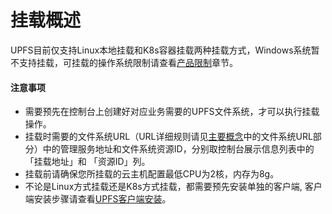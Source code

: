 # 挂载概述
UPFS目前仅支持Linux本地挂载和K8s容器挂载两种挂载方式，Windows系统暂不支持挂载，可挂载的操作系统限制请查看[产品限制](/upfs/upfs_manual_instruction/limit)章节。

#### 注意事项
* 需要预先在控制台上创建好对应业务需要的UPFS文件系统，才可以执行挂载操作。
* 挂载时需要的文件系统URL（URL详细规则请见[主要概念](/upfs/upfs_manual_instruction/concept)中的文件系统URL部分）中的管理服务地址和文件系统资源ID，分别取控制台展示信息列表中的「挂载地址」和 「资源ID」列。
* 挂载前请确保您所挂载的云主机配置最低CPU为2核，内存为8g。
* 不论是Linux方式挂载还是K8s方式挂载，都需要预先安装单独的客户端, 客户端安装步骤请查看[UPFS客户端安装](/upfs/upfs_guide/client_install.md)。
